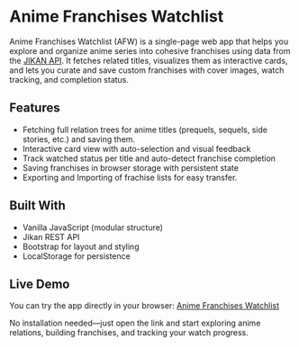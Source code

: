 # Anime Franchises Watchlist
Anime Franchises Watchlist (AFW) is a single-page web app that helps you explore and organize anime series into cohesive franchises using data from the [JIKAN API](https://jikan.moe/). It fetches related titles, visualizes them as interactive cards, and lets you curate and save custom franchises with cover images, watch tracking, and completion status.

## Features
- Fetching full relation trees for anime titles (prequels, sequels, side stories, etc.) and saving them.
- Interactive card view with auto-selection and visual feedback
- Track watched status per title and auto-detect franchise completion
- Saving franchises in browser storage with persistent state
- Exporting and Importing of frachise lists for easy transfer.

## Built With
- Vanilla JavaScript (modular structure)
- Jikan REST API
- Bootstrap for layout and styling
- LocalStorage for persistence

## Live Demo
You can try the app directly in your browser:
[Anime Franchises Watchlist](https://labrat142.github.io/AFW/)

No installation needed—just open the link and start exploring anime relations, building franchises, and tracking your watch progress.